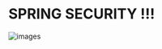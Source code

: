 #   SPRING SECURITY !!!
![images](https://github.com/user-attachments/assets/08e0d135-4def-4224-b783-a6ae43e81aa4)
